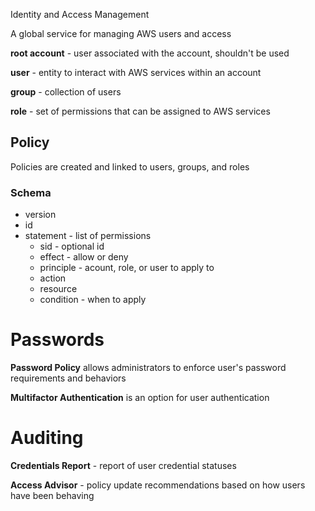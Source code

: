 Identity and Access Management

A global service for managing AWS users and access

**root account** - user associated with the account, shouldn't be used

**user** - entity to interact with AWS services within an account

**group** - collection of users

**role** - set of permissions that can be assigned to AWS services


## Policy

Policies are created and linked to users, groups, and roles

### Schema

- version
- id
- statement - list of permissions
	- sid - optional id
	- effect - allow or deny
	- principle - acount, role, or user to apply to
	- action
	- resource
	- condition - when to apply


# Passwords

**Password Policy** allows administrators to enforce user's password requirements and behaviors

**Multifactor Authentication** is an option for user authentication


# Auditing

**Credentials Report** - report of user credential statuses

**Access Advisor** - policy update recommendations based on how users have been behaving
